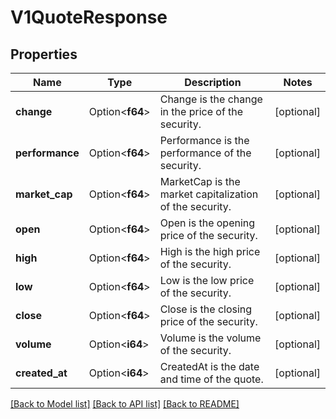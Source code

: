 # V1QuoteResponse

## Properties

Name | Type | Description | Notes
------------ | ------------- | ------------- | -------------
**change** | Option<**f64**> | Change is the change in the price of the security. | [optional]
**performance** | Option<**f64**> | Performance is the performance of the security. | [optional]
**market_cap** | Option<**f64**> | MarketCap is the market capitalization of the security. | [optional]
**open** | Option<**f64**> | Open is the opening price of the security. | [optional]
**high** | Option<**f64**> | High is the high price of the security. | [optional]
**low** | Option<**f64**> | Low is the low price of the security. | [optional]
**close** | Option<**f64**> | Close is the closing price of the security. | [optional]
**volume** | Option<**i64**> | Volume is the volume of the security. | [optional]
**created_at** | Option<**i64**> | CreatedAt is the date and time of the quote. | [optional]

[[Back to Model list]](../README.md#documentation-for-models) [[Back to API list]](../README.md#documentation-for-api-endpoints) [[Back to README]](../README.md)


